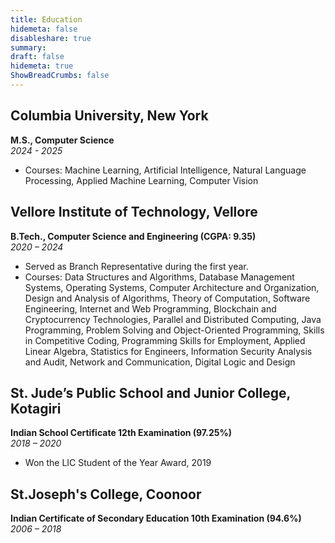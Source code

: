 ```yaml
---
title: Education
hidemeta: false
disableshare: true
summary: 
draft: false
hidemeta: true
ShowBreadCrumbs: false
---
```


## Columbia University, New York

**M.S., Computer Science**  
*2024 - 2025*

- Courses: Machine Learning, Artificial Intelligence, Natural Language Processing, Applied Machine Learning, Computer Vision

## Vellore Institute of Technology, Vellore

**B.Tech., Computer Science and Engineering (CGPA: 9.35)**  
*2020 – 2024*

- Served as Branch Representative during the first year.
- Courses: Data Structures and Algorithms, Database Management Systems, Operating Systems, Computer Architecture and Organization, Design and Analysis of Algorithms, Theory of Computation, Software Engineering, Internet and Web Programming, Blockchain and Cryptocurrency Technologies, Parallel and Distributed Computing, Java Programming, Problem Solving and Object-Oriented Programming, Skills in Competitive Coding, Programming Skills for Employment, Applied Linear Algebra, Statistics for Engineers, Information Security Analysis and Audit, Network and Communication, Digital Logic and Design

## St. Jude’s Public School and Junior College, Kotagiri

**Indian School Certificate 12th Examination (97.25%)**  
*2018 – 2020*

- Won the LIC Student of the Year Award, 2019

## St.Joseph's College, Coonoor

**Indian Certificate of Secondary Education 10th Examination (94.6%)**  
*2006 – 2018*
